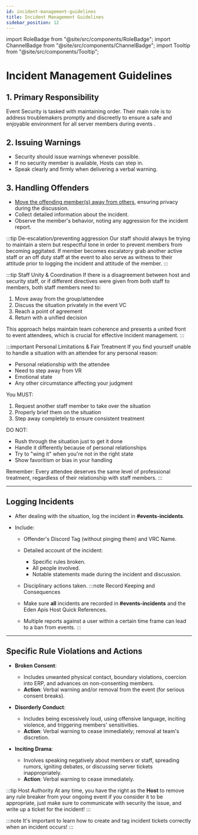 ```yaml
---
id: incident-management-guidelines
title: Incident Management Guidelines
sidebar_position: 12
---
```


import RoleBadge from "@site/src/components/RoleBadge";
import ChannelBadge from "@site/src/components/ChannelBadge";
import Tooltip from "@site/src/components/Tooltip";

# Incident Management Guidelines

## 1. Primary Responsibility

Event Security is tasked with maintaining order. Their main role is to address troublemakers promptly and discreetly to ensure a safe and enjoyable environment for all server members during events .

## 2. Issuing Warnings

- Security should issue warnings whenever possible.
- If no security member is available, Hosts can step in.
- Speak clearly and firmly when delivering a verbal warning.

## 3. Handling Offenders

- <u>Move the offending member(s) away from others</u>, ensuring privacy during the discussion.
- Collect detailed information about the incident.
- Observe the member's behavior, noting any aggression for the incident report.

:::tip De-escalation/preventing aggression
Our staff should always be trying to maintain a stern but respectful tone in order to prevent members from becoming aggitated. If member becomes escalatory grab another active staff or an off duty staff at the event to also serve as witness to their attitude prior to logging the incident and attitude of the member.
:::

:::tip Staff Unity & Coordination
If there is a disagreement between host and security staff, or if different directives were given from both staff to members, both staff members need to:

1. Move away from the group/attendee
2. Discuss the situation privately in the event VC
3. Reach a point of agreement
4. Return with a unified decision

This approach helps maintain team coherence and presents a united front to event attendees, which is crucial for effective incident management.
:::

:::important Personal Limitations & Fair Treatment
If you find yourself unable to handle a situation with an attendee for any personal reason:

- Personal relationship with the attendee
- Need to step away from VR
- Emotional state
- Any other circumstance affecting your judgment

You MUST:

1. Request another staff member to take over the situation
2. Properly brief them on the situation
3. Step away completely to ensure consistent treatment

DO NOT:

- Rush through the situation just to get it done
- Handle it differently because of personal relationships
- Try to "wing it" when you're not in the right state
- Show favoritism or bias in your handling

Remember: Every attendee deserves the same level of professional treatment, regardless of their relationship with staff members.
:::

---

## Logging Incidents

- After dealing with the situation, log the incident in **#events-incidents**.
- Include:

  - Offender's Discord Tag (without pinging them) and VRC Name.
  - Detailed account of the incident:

    - Specific rules broken.
    - All people involved.
    - Notable statements made during the incident and discussion.

  - Disciplinary actions taken.
    :::note Record Keeping and Consequences
  - Make sure **all** incidents are recorded in **#events-incidents** and the Eden Apis Host Quick References.
  - Multiple reports against a user within a certain time frame can lead to a ban from events.
    :::

---

## Specific Rule Violations and Actions

- **Broken Consent**:

  - Includes unwanted physical contact, boundary violations, coercion into ERP, and advances on non-consenting members.
  - **Action**: Verbal warning and/or removal from the event (for serious consent breaks).

- **Disorderly Conduct**:

  - Includes being excessively loud, using offensive language, inciting violence, and triggering members' sensitivities.
  - **Action**: Verbal warning to cease immediately; removal at team's discretion.

- **Inciting Drama**:

  - Involves speaking negatively about members or staff, spreading rumors, igniting debates, or discussing server tickets inappropriately.
  - **Action**: Verbal warning to cease immediately.

:::tip Host Authority
At any time, you have the right as the **Host** to remove any rule breaker from your ongoing event if you consider it to be appropriate, just make sure to communicate with security the issue, and write up a ticket for the incident!
:::

:::note
It's important to learn how to create and tag incident tickets correctly when an incident occurs!
:::

